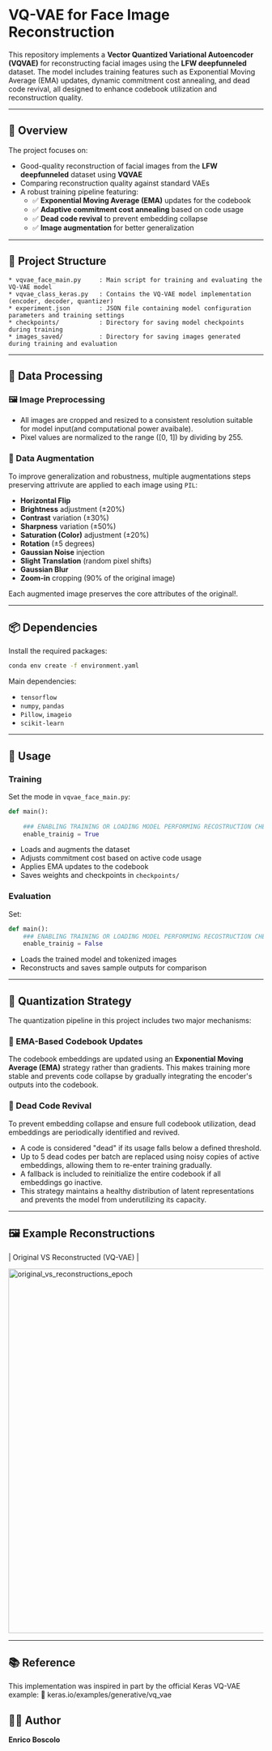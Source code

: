 # VQ-VAE for Face Image Reconstruction

This repository implements a **Vector Quantized Variational Autoencoder (VQVAE)** for reconstructing facial images using the **LFW deepfunneled** dataset. The model includes training features such as Exponential Moving Average (EMA) updates, dynamic commitment cost annealing, and dead code revival, all designed to enhance codebook utilization and reconstruction quality.

---

## 🧠 Overview

The project focuses on:
- Good-quality reconstruction of facial images from the **LFW deepfunneled** dataset using **VQVAE**
- Comparing reconstruction quality against standard VAEs
- A robust training pipeline featuring:
  - ✅ **Exponential Moving Average (EMA)** updates for the codebook 
  - ✅ **Adaptive commitment cost annealing** based on code usage
  - ✅ **Dead code revival** to prevent embedding collapse
  - ✅ **Image augmentation** for better generalization

---

## 📁 Project Structure

```
* vqvae_face_main.py     : Main script for training and evaluating the VQ-VAE model  
* vqvae_class_keras.py   : Contains the VQ-VAE model implementation (encoder, decoder, quantizer)  
* experiment.json        : JSON file containing model configuration parameters and training settings  
* checkpoints/           : Directory for saving model checkpoints during training  
* images_saved/          : Directory for saving images generated during training and evaluation  
```

---

## 🧪 Data Processing

### 🖼️ Image Preprocessing
- All images are cropped and resized to a consistent resolution suitable for model input(and computational power avaibale).
- Pixel values are normalized to the range \([0, 1]\) by dividing by 255.

### 🔁 Data Augmentation
To improve generalization and robustness, multiple augmentations steps preserving attrivute are applied to each image using `PIL`:
- **Horizontal Flip**
- **Brightness** adjustment (±20%)
- **Contrast** variation (±30%)
- **Sharpness** variation (±50%)
- **Saturation (Color)** adjustment (±20%)
- **Rotation** (±5 degrees)
- **Gaussian Noise** injection
- **Slight Translation** (random pixel shifts)
- **Gaussian Blur**
- **Zoom-in** cropping (90% of the original image)

Each augmented image preserves the core attributes of the original!.

---

## 📦 Dependencies

Install the required packages:

```bash
conda env create -f environment.yaml
```

Main dependencies:
- `tensorflow`
- `numpy`, `pandas`
- `Pillow`, `imageio`
- `scikit-learn`

---

## 🚀 Usage

### Training

Set the mode in `vqvae_face_main.py`:

```python
def main():
    
    ### ENABLING TRAINING OR LOADING MODEL PERFORMING RECOSTRUCTION CHECK
    enable_trainig = True
```

- Loads and augments the dataset
- Adjusts commitment cost based on active code usage
- Applies EMA updates to the codebook
- Saves weights and checkpoints in `checkpoints/`

### Evaluation

Set:

```python
def main():
    ### ENABLING TRAINING OR LOADING MODEL PERFORMING RECOSTRUCTION CHECK
    enable_trainig = False
```

- Loads the trained model and tokenized images
- Reconstructs and saves sample outputs for comparison

---

## 🧠 Quantization Strategy

The quantization pipeline in this project includes two major mechanisms:

### 🔁 EMA-Based Codebook Updates
The codebook embeddings are updated using an **Exponential Moving Average (EMA)** strategy rather than gradients. This makes training more stable and prevents code collapse by gradually integrating the encoder's outputs into the codebook.

### 🧪 Dead Code Revival
To prevent embedding collapse and ensure full codebook utilization, dead embeddings are periodically identified and revived.

- A code is considered "dead" if its usage falls below a defined threshold.
- Up to 5 dead codes per batch are replaced using noisy copies of active embeddings, allowing them to re-enter training gradually.
- A fallback is included to reinitialize the entire codebook if all embeddings go inactive.
- This strategy maintains a healthy distribution of latent representations and prevents the model from underutilizing its capacity.

---

## 🖼 Example Reconstructions

| Original VS Reconstructed (VQ-VAE) |

<img width="720" alt="original_vs_reconstructions_epoch" src="https://github.com/user-attachments/assets/d952c2d6-5042-46f0-a743-22e1b1d533e2" />

---

## 📚 Reference
This implementation was inspired in part by the official Keras VQ-VAE example:
🔗 keras.io/examples/generative/vq_vae

## 👨‍💻 Author

**Enrico Boscolo**  
